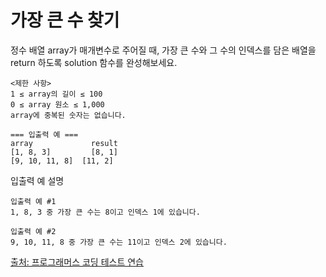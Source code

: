 # 가장 큰 수 찾기 

<p>
정수 배열 array가 매개변수로 주어질 때, 가장 큰 수와 그 수의 인덱스를 담은 배열을 return 하도록 solution 함수를 완성해보세요.
</p>

```
<제한 사항>
1 ≤ array의 길이 ≤ 100
0 ≤ array 원소 ≤ 1,000
array에 중복된 숫자는 없습니다.

=== 입출력 예 ===
array	          result
[1, 8, 3]	      [8, 1]
[9, 10, 11, 8]	[11, 2]
```

<p>입출력 예 설명</p>

```
입출력 예 #1
1, 8, 3 중 가장 큰 수는 8이고 인덱스 1에 있습니다.

입출력 예 #2
9, 10, 11, 8 중 가장 큰 수는 11이고 인덱스 2에 있습니다.
```

<a href="https://school.programmers.co.kr/learn/challenges/beginner?order=acceptance_desc&languages=python">출처: 프로그래머스 코딩 테스트 연습</a>
